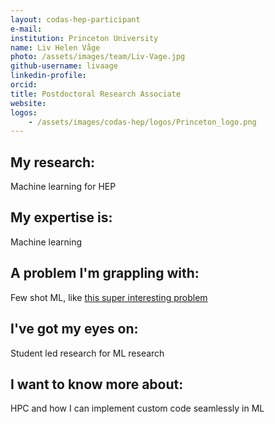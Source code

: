 ```yaml
---
layout: codas-hep-participant
e-mail:
institution: Princeton University
name: Liv Helen Våge
photo: /assets/images/team/Liv-Vage.jpg
github-username: livaage
linkedin-profile:
orcid:
title: Postdoctoral Research Associate
website:
logos:
    - /assets/images/codas-hep/logos/Princeton_logo.png
---
```


## My research:
Machine learning for HEP

## My expertise is:
Machine learning

## A problem I'm grappling with:
Few shot ML, like [this super interesting problem](https://www.kaggle.com/competitions/arc-prize-2025/overview)

## I've got my eyes on:
Student led research for ML research

## I want to know more about:
HPC and how I can implement custom code seamlessly in ML
